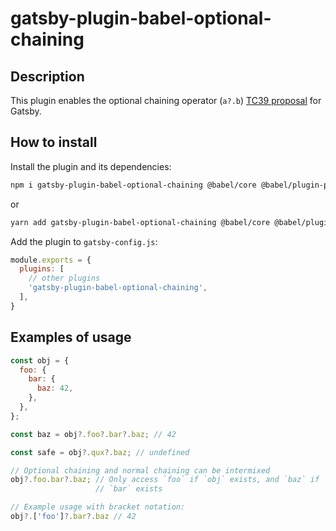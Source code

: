 # gatsby-plugin-babel-optional-chaining

## Description

This plugin enables the optional chaining operator (`a?.b`) [TC39 proposal](https://github.com/tc39/proposal-optional-chaining) for Gatsby.

## How to install

Install the plugin and its dependencies:

```bash
npm i gatsby-plugin-babel-optional-chaining @babel/core @babel/plugin-proposal-optional-chaining
```

or

```bash
yarn add gatsby-plugin-babel-optional-chaining @babel/core @babel/plugin-proposal-optional-chaining
```

Add the plugin to `gatsby-config.js`:

```js
module.exports = {
  plugins: [
    // other plugins
    'gatsby-plugin-babel-optional-chaining',
  ],
}
```

## Examples of usage

```js
const obj = {
  foo: {
    bar: {
      baz: 42,
    },
  },
};

const baz = obj?.foo?.bar?.baz; // 42

const safe = obj?.qux?.baz; // undefined

// Optional chaining and normal chaining can be intermixed
obj?.foo.bar?.baz; // Only access `foo` if `obj` exists, and `baz` if
                   // `bar` exists

// Example usage with bracket notation:
obj?.['foo']?.bar?.baz // 42
```
